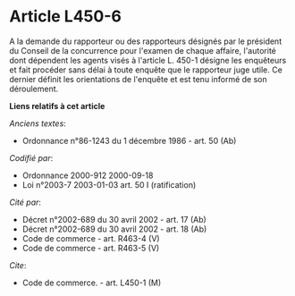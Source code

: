 # Article L450-6

A la demande du rapporteur ou des rapporteurs désignés par le président du Conseil de la concurrence pour l'examen de chaque
affaire, l'autorité dont dépendent les agents visés à l'article L. 450-1 désigne les enquêteurs et fait procéder sans délai à
toute enquête que le rapporteur juge utile. Ce dernier définit les orientations de l'enquête et est tenu informé de son
déroulement.

**Liens relatifs à cet article**

_Anciens textes_:

  - Ordonnance n°86-1243 du 1 décembre 1986 - art. 50 (Ab)

_Codifié par_:

  - Ordonnance 2000-912 2000-09-18
  - Loi n°2003-7 2003-01-03 art. 50 I (ratification)

_Cité par_:

  - Décret n°2002-689 du 30 avril 2002 - art. 17 (Ab)
  - Décret n°2002-689 du 30 avril 2002 - art. 18 (Ab)
  - Code de commerce - art. R463-4 (V)
  - Code de commerce - art. R463-5 (V)

_Cite_:

  - Code de commerce. - art. L450-1 (M)
